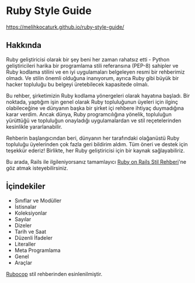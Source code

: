 # Ruby Style Guide

https://melihkocaturk.github.io/ruby-style-guide/

## Hakkında

Ruby geliştiricisi olarak bir şey beni her zaman rahatsız etti - Python geliştiricileri harika bir programlama stili referansına (PEP-8) sahipler ve Ruby kodlama stilini ve en iyi uygulamaları belgeleyen resmi bir rehberimiz olmadı. Ve stilin önemli olduğuna inanıyorum, ayrıca Ruby gibi büyük bir hacker topluluğu bu belgeyi üretebilecek kapasitede olmalı.

Bu rehber, şirketimizin Ruby kodlama yönergeleri olarak hayatına başladı. Bir noktada, yaptığım işin genel olarak Ruby topluluğunun üyeleri için ilginç olabileceğine ve dünyanın başka bir şirket içi rehbere ihtiyaç duymadığına karar verdim. Ancak dünya, Ruby programcılığına yönelik, topluluğun yürüttüğü ve topluluğun onayladığı uygulamalardan ve stil reçetelerinden kesinlikle yararlanabilir.

Rehberin başlangıcından beri, dünyanın her tarafındaki olağanüstü Ruby topluluğu üyelerinden çok fazla geri bildirim aldım. Tüm öneri ve destek için teşekkür ederiz! Birlikte, her Ruby geliştiricisi için bir kaynak sağlayabiliriz.

Bu arada, Rails ile ilgileniyorsanız tamamlayıcı [Ruby on Rails Stil Rehberi](http://www.ruby.info.tr/rails.html)'ne göz atmak isteyebilirsiniz.

## İçindekiler

* Sınıflar ve Modüller
* İstisnalar
* Koleksiyonlar
* Sayılar
* Dizeler
* Tarih ve Saat
* Düzenli İfadeler
* Literaller
* Meta Programlama
* Genel
* Araçlar

[Rubocop](https://github.com/rubocop-hq/ruby-style-guide) stil rehberinden esinlenilmiştir.
